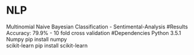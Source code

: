 # NLP
Multinomial Naive Bayesian Classification - Sentimental-Analysis
#Results
Accuracy: 79.9% - 10 fold cross validation
#Dependencies
Python 3.5.1 <br>
Numpy pip install numpy <br> 
scikit-learn pip install scikit-learn <br>

